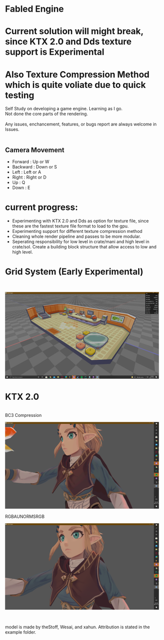# Fabled Engine
# Current solution will might break, since KTX 2.0 and Dds texture support is Experimental 
# Also Texture Compression Method which is quite voliate due to quick testing 
Self Study on developing a game engine. Learning as I go.
<br/> Not done the core parts of the rendering.
<br/>
<br/>
Any issues, enchancement, features, or bugs report are always welcome in Issues.
<br/>
<br/>
## Camera Movement
* Forward : Up or W
* Backward : Down or S
* Left : Left or A
* Right : Right or D
* Up : Q
* Down : E

# current progress: 
* Experimenting with KTX 2.0 and Dds as option for texture file, since these are the fastest texture file format to load to the gpu.
* Experimenting support for different texture compression method 
* Cleaning whole render pipeline and passes to be more modular.
* Seperating responsibility for low level in crate/mani and high level in crate/sol. Create a building block structure that allow access to low and high level.
# Grid System (Early Experimental)
<br/>

![alt text](https://github.com/KDahir247/Fabled-Engine/blob/render/sample/gridsystem.png)
<br/>

# KTX 2.0

<br/>
BC3 Compression
<br/>

![alt text](https://github.com/KDahir247/Fabled-Engine/blob/render/sample/BC3.png)
<br/>

RGBAUNORMSRGB
<br/>

![alt text](https://github.com/KDahir247/Fabled-Engine/blob/render/sample/RGBAUNORMSRGB.png)

<br/>

model is made by theStoff, Wesai, and xahun. Attribution is stated in the example folder.
